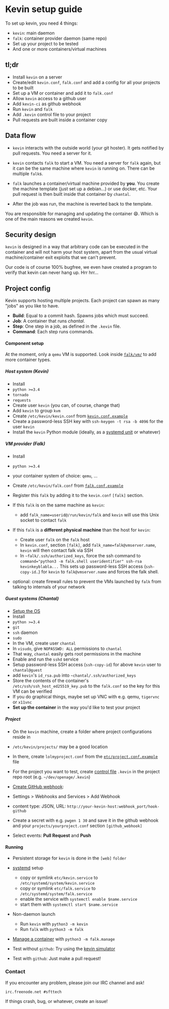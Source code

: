 Kevin setup guide
=================

To set up kevin, you need 4 things:

* `kevin`: main daemon
* `falk`: container provider daemon (same repo)
* Set up your project to be tested
* And one or more containers/virtual machines


tl;dr
-----

* Install `kevin` on a server
* Create/edit `kevin.conf`, `falk.conf` and add a config for all your projects to be built
* Set up a VM or container and add it to `falk.conf`
* Allow `kevin` access to a github user
* Add `kevin-ci` as github webhook
* Run `kevin` and `falk`
* Add `.kevin` control file to your project
* Pull requests are built inside a container copy


Data flow
---------

* `kevin` interacts with the outside world (your git hoster).
  It gets notified by pull requests. You need a server for it.

* `kevin` contacts `falk` to start a VM. You need a server for `falk` again,
  but it can be the same machine where `kevin` is running on.
  There can be multiple `falk`s.

* `falk` launches a container/virtual machine provided by **you**. You
  create the machine template (just set up a debian...) or use docker, etc.
  Your pull request is then built inside that container by `chantal`.

* After the job was run, the machine is reverted back to the template.

You are responsible for managing and updating the container :smile:.
Which is one of the main reasons we created `kevin`.


Security design
---------------

`kevin` is designed in a way that arbitrary code can be executed in the
container and will not harm your host system, apart from the usual virtual
machine/container exit exploits that we can't prevent.

Our code is of course 100% bugfree, we even have created a program
to verify that kevin can never hang up. Hrr hrr...


Project config
--------------

Kevin supports hosting multiple projects.
Each project can spawn as many "jobs" as you like to have.

* **Build**: Equal to a commit hash. Spawns jobs which must succeed.
* **Job**: A container that runs *chantal*.
* **Step**: One step in a job, as defined in the `.kevin` file.
* **Command**: Each step runs commands.


#### Component setup

At the moment, only a `qemu` VM is supported.
Look inside [`falk/vm/`](/falk/vm) to add more container types.


##### Host system (Kevin)

 - Install
  - `python >=3.4`
  - `tornado`
  - `requests`
 - Create user `kevin` (you can, of course, change that)
  - Add `kevin` to group `kvm`
  - Create `/etc/kevin/kevin.conf` from [`kevin.conf.example`](/etc/kevin.conf.example)
  - Create a password-less SSH key with `ssh-keygen -t rsa -b 4096` for the user `kevin`
 - Install the `kevin` Python module (ideally, as a [systemd unit](/etc/kevin.service) or whatever)


##### VM provider (Falk)

 - Install
  - `python >=3.4`
  - your container system of choice: `qemu`, ...

 - Create `/etc/kevin/falk.conf` from [`falk.conf.example`](/etc/falk.conf.example)

 - Register this `falk` by adding it to the `kevin.conf` `[falk]` section.
  - If this `falk` is on the same machine as `kevin`:
    - add `falk_name=userid@/run/kevin/falk`
      and `kevin` will use this Unix socket to contact `falk`

  - If this `falk` is a **different physical machine** than the host for `kevin`:
    - Create user `falk` on the `falk` host
    - In `kevin.conf`, section `[falk]`, add `falk_name=falk@vmserver.name`,
      `kevin` will then contact falk via SSH
    - In `~falk/.ssh/authorized_keys`, force the ssh command to
      `command="python3 -m falk.shell useridentifier" ssh-rsa kevinkeyblabla...`
      This sets up password-less SSH access (`ssh-copy-id`..)
      for `kevin` to `falk@vmserver.name` and forces the falk shell.

 - optional: create firewall rules to prevent the VMs launched by `falk`
   from talking to internals of your network


##### Guest systems (Chantal)

 - [Setup the OS](https://wiki.archlinux.org/index.php/QEMU#Creating_new_virtualized_system)
 - Install
  - `python >=3.4`
  - `git`
  - `ssh` daemon
  - `sudo`
 - In the VM, create user `chantal`
 - In `visudo`, give `NOPASSWD: ALL` permissions to `chantal`
  - That way, `chantal` easily gets root permissions in the machine
 - Enable and run the `sshd` service
 - Setup password-less SSH access (`ssh-copy-id`) for above `kevin` user to `chantal@guest`
  - add `kevin`'s `id_rsa.pub` into `~chantal/.ssh/authorized_keys`
 - Store the contents of the container's `/etc/ssh/ssh_host_ed25519_key.pub`
   to the `falk.conf` so the key for this VM can be verified
 - If you do graphical things, maybe set up VNC with e.g. qemu, `tigervnc` or `x11vnc`
 - **Set up the container** in the way you'd like to test your project


##### Project

 - On the `kevin` machine,
   create a folder where project configurations reside in
  - `/etc/kevin/projects/` may be a good location
  - In there, create `lolmyproject.conf` from the
    [`etc/project.conf.example`](/etc/project.conf.example) file

 - For the project you want to test,
   create [control file](/etc/controlfile.example) `.kevin`
   in the project repo root (e.g. `~/dev/openage/.kevin`)

 - [Create GitHub webhook](https://developer.github.com/webhooks/creating/):
  - Settings > Webhooks and Services > Add Webhook
  - content type: JSON, URL: `http://your-kevin-host:webhook_port/hook-github`
  - Create a secret with e.g. `pwgen 1 30` and save it in the github webhook
    and your `projects/yourproject.conf` section `[github_webhook]`
  - Select events: **Pull Request** and **Push**


#### Running

* Persistent storage for `kevin` is done in the `[web]` `folder`
* [systemd](https://www.freedesktop.org/wiki/Software/systemd/) setup
  * copy or symlink `etc/kevin.service` to `/etc/systemd/system/kevin.service`
  * copy or symlink `etc/falk.service` to `/etc/systemd/system/falk.service`
  * enable the service with `systemctl enable $name.service`
  * start them with `systemctl start $name.service`
* Non-daemon launch
  * Run `kevin` with `python3 -m kevin`
  * Run `falk` with `python3 -m falk`
* [Manage a container](falk.md#managing-vms) with `python3 -m falk.manage`

* Test without `github`: Try using the [kevin simulator](simulator.md)
* Test with `github`: Just make a pull request!


### Contact

If you encounter any problem, please join our IRC channel and ask!

```
irc.freenode.net #sfttech
```

If things crash, bug, or whatever, create an issue!
